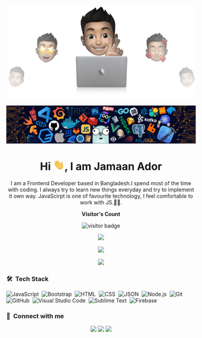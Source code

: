 <p align="center"><img src="https://raw.githubusercontent.com/KevinPatel04/KevinPatel04/master/cover-thompson.png"></p>
<p align="center"><img src="https://raw.githubusercontent.com/KevinPatel04/KevinPatel04/master/header.png"></p>

<h1 align="center">Hi <img src="https://raw.githubusercontent.com/KevinPatel04/KevinPatel04/master/Hi.gif" width="30px">, I am Jamaan Ador </h1>

<p align="center" width="150px"> 
I am a Frontend Developer based in Bangladesh.I spend most of the time with coding. I always try to learn new things everyday and try to implement it own way. JavaScirpt is one of favourite technology, I feel comfortable to work with JS.🧑‍💻.
</p>

<p align="center"><b>Visitor's Count</b></p>
<p align="center"><img src="https://profile-counter.glitch.me/%7BKevinPatel04%7D/count.svg" alt="visitor badge"/></p>
<p align="center"><img src="https://github-readme-stats.vercel.app/api/top-langs/?username=KevinPatel04&layout=compact&hide=TSQL&theme=chartreuse-dark"></p>
<p align="center" ><img src="https://github-readme-stats.vercel.app/api?username=KevinPatel04&count_private=true&show_icons=true&&theme=chartreuse-dark&include_all_commits=true" width="400"></p> 
<p align="center" ><img src="https://github-readme-streak-stats.herokuapp.com?user=KevinPatel04&theme=chartreuse-dark"></p>

### 🛠 &nbsp;Tech Stack


![JavaScript](https://img.shields.io/badge/-JavaScript-05122A?style=flat&logo=javascript)&nbsp;
![Bootstrap](https://img.shields.io/badge/-Bootstrap-05122A?style=flat&logo=bootstrap&logoColor=563D7C)&nbsp;
![HTML](https://img.shields.io/badge/-HTML-05122A?style=flat&logo=HTML5)&nbsp;
![CSS](https://img.shields.io/badge/-CSS-05122A?style=flat&logo=CSS3&logoColor=1572B6)&nbsp;
![JSON](https://img.shields.io/badge/-JSON-05122A?style=flat&logo=json&logoColor=000000)&nbsp;
![Node.js](https://img.shields.io/badge/-Node.js-05122A?style=flat&logo=node.js&logoColor=339933)&nbsp;
![Git](https://img.shields.io/badge/-Git-05122A?style=flat&logo=git)&nbsp;
![GitHub](https://img.shields.io/badge/-GitHub-05122A?style=flat&logo=github)&nbsp;
![Visual Studio Code](https://img.shields.io/badge/-Visual%20Studio%20Code-05122A?style=flat&logo=visual-studio-code&logoColor=007ACC)&nbsp;
![Sublime Text](https://img.shields.io/badge/-Sublime%20Text-05122A?style=flat&logo=sublime-text&logoColor=FF9800)&nbsp;
![Firebase](https://img.shields.io/badge/-Firebase-05122A?style=flat&logo=firebase&logoColor=FFCA28)&nbsp;


### :link: &nbsp;Connect with me

<p align="center">
<a href="[https://linkedin.com/in/KevinPatel04](https://www.linkedin.com/in/jamaan-ador-880b6b211/)"><img src="https://img.shields.io/badge/-jamaanador-0077B5?style=for-the-badge&logo=Linkedin&logoColor=white"/></a>
<a href="[https://instagram.com/kevinpatel.me](https://www.instagram.com/_atifadii_"><img src="https://img.shields.io/badge/-jamaanador-E4405F?style=for-the-badge&logo=Instagram&logoColor=white"/></a>
<a href="https://twitter.com/adorzamaan"><img src="https://img.shields.io/badge/-jamaanador-1DA1F2?style=for-the-badge&logo=twitter&logoColor=white"/></a>
</p>
